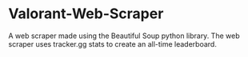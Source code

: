 # Valorant-Web-Scraper

A web scraper made using the Beautiful Soup python library.
The web scraper uses tracker.gg stats to create an all-time leaderboard.
